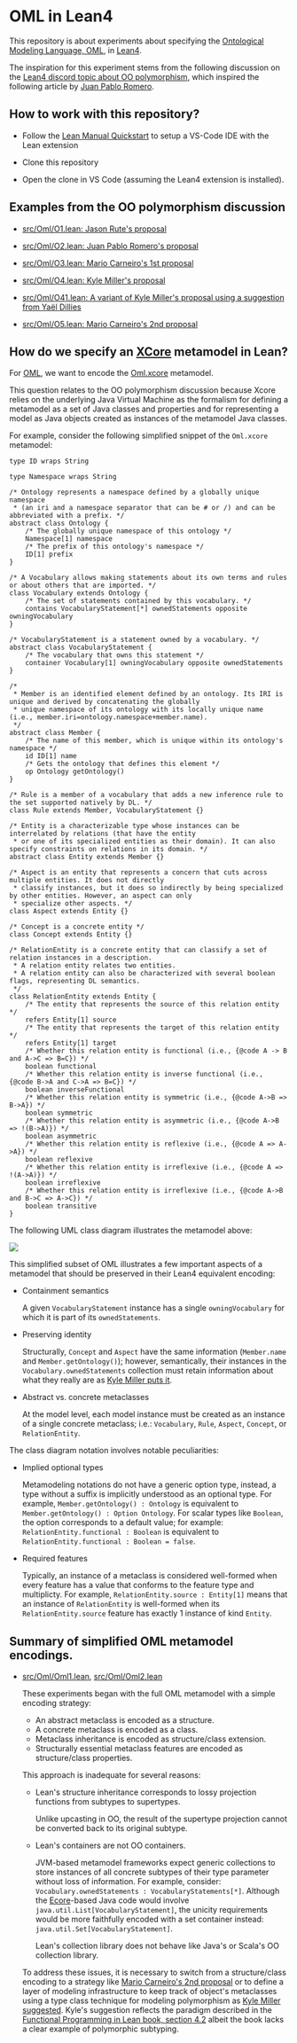 # OML in Lean4

This repository is about experiments about specifying the [Ontological Modeling Language, OML](https://github.com/opencaesar/oml), in [Lean4](https://leanprover.github.io/).

The inspiration for this experiment stems from the following discussion on the [Lean4 discord topic about OO polymorphism](https://leanprover.zulipchat.com/#narrow/stream/270676-lean4/topic/OO.20polymorphism.3F), which inspired the following article by [Juan Pablo Romero](https://typista.org/subtyping-and-polymorphism-in-lean/).

## How to work with this repository?

- Follow the [Lean Manual Quickstart](https://leanprover.github.io/lean4/doc/quickstart.html) to setup a VS-Code IDE with the Lean extension

- Clone this repository

- Open the clone in VS Code (assuming the Lean4 extension is installed).

## Examples from the OO polymorphism discussion

- [src/Oml/O1.lean: Jason Rute's proposal](src/Oml/O1.lean)

- [src/Oml/O2.lean: Juan Pablo Romero's proposal](src/Oml/O2.lean)

- [src/Oml/O3.lean: Mario Carneiro's 1st proposal](src/Oml/O3.lean)

- [src/Oml/O4.lean: Kyle Miller's proposal](src/Oml/O4.lean)

- [src/Oml/O41.lean: A variant of Kyle Miller's proposal using a suggestion from Yaël Dillies](src/Oml/O41.lean)

- [src/Oml/O5.lean: Mario Carneiro's 2nd proposal](src/Oml/O5.lean)

## How do we specify an [XCore](https://wiki.eclipse.org/Xcore) metamodel in Lean?

For [OML](https://github.com/opencaesar/oml), we want to encode the [Oml.xcore](https://github.com/opencaesar/oml/blob/master/io.opencaesar.oml/src/io/opencaesar/oml/Oml.xcore) metamodel.

This question relates to the OO polymorphism discussion because Xcore relies on the underlying Java Virtual Machine as the formalism for defining a metamodel as a set of Java classes and properties and for representing a model as Java objects created as instances of the metamodel Java classes.

For example, consider the following simplified snippet of the `Oml.xcore` metamodel:

```xcore
type ID wraps String

type Namespace wraps String

/* Ontology represents a namespace defined by a globally unique namespace 
 * (an iri and a namespace separator that can be # or /) and can be abbreviated with a prefix. */
abstract class Ontology {
    /* The globally unique namespace of this ontology */
    Namespace[1] namespace
    /* The prefix of this ontology's namespace */
    ID[1] prefix
}

/* A Vocabulary allows making statements about its own terms and rules or about others that are imported. */
class Vocabulary extends Ontology {
    /* The set of statements contained by this vocabulary. */
    contains VocabularyStatement[*] ownedStatements opposite owningVocabulary
}

/* VocabularyStatement is a statement owned by a vocabulary. */
abstract class VocabularyStatement {
    /* The vocabulary that owns this statement */
    container Vocabulary[1] owningVocabulary opposite ownedStatements
}

/*
 * Member is an identified element defined by an ontology. Its IRI is unique and derived by concatenating the globally
 * unique namespace of its ontology with its locally unique name (i.e., member.iri=ontology.namespace+member.name).
 */
abstract class Member {
    /* The name of this member, which is unique within its ontology's namespace */
    id ID[1] name
    /* Gets the ontology that defines this element */
    op Ontology getOntology()
}

/* Rule is a member of a vocabulary that adds a new inference rule to the set supported natively by DL. */
class Rule extends Member, VocabularyStatement {}

/* Entity is a characterizable type whose instances can be interrelated by relations (that have the entity
 * or one of its specialized entities as their domain). It can also specify constraints on relations in its domain. */
abstract class Entity extends Member {}

/* Aspect is an entity that represents a concern that cuts across multiple entities. It does not directly 
 * classify instances, but it does so indirectly by being specialized by other entities. However, an aspect can only 
 * specialize other aspects. */
class Aspect extends Entity {}

/* Concept is a concrete entity */
class Concept extends Entity {}

/* RelationEntity is a concrete entity that can classify a set of relation instances in a description. 
 * A relation entity relates two entities.
 * A relation entity can also be characterized with several boolean flags, representing DL semantics.
 */
class RelationEntity extends Entity {
    /* The entity that represents the source of this relation entity */
    refers Entity[1] source
    /* The entity that represents the target of this relation entity */
    refers Entity[1] target
    /* Whether this relation entity is functional (i.e., {@code A -> B and A->C => B=C}) */
    boolean functional
    /* Whether this relation entity is inverse functional (i.e., {@code B->A and C->A => B=C}) */
    boolean inverseFunctional
    /* Whether this relation entity is symmetric (i.e., {@code A->B => B->A}) */
    boolean symmetric
    /* Whether this relation entity is asymmetric (i.e., {@code A->B => !(B->A)}) */
    boolean asymmetric
    /* Whether this relation entity is reflexive (i.e., {@code A => A->A}) */
    boolean reflexive
    /* Whether this relation entity is irreflexive (i.e., {@code A => !(A->A)}) */
    boolean irreflexive
    /* Whether this relation entity is irreflexive (i.e., {@code A->B and B->C => A->C}) */
    boolean transitive
}
```

The following UML class diagram illustrates the metamodel above:

![](images/simple.oml.drawio.png)

This simplified subset of OML illustrates a few important aspects of a metamodel that should be preserved in their Lean4 equivalent encoding:

- Containment semantics

  A given `VocabularyStatement` instance has a single `owningVocabulary` for which it is part of its `ownedStatements`.

- Preserving identity

  Structurally, `Concept` and `Aspect` have the same information (`Member.name` and `Member.getOntology()`); however, semantically, their instances in the `Vocabulary.ownedStatements` collection must retain information about what they really are as [Kyle Miller puts it](https://leanprover.zulipchat.com/#narrow/stream/270676-lean4/topic/OO.20polymorphism.3F/near/297629381).

- Abstract vs. concrete metaclasses

  At the model level, each model instance must be created as an instance of a single concrete metaclass; i.e.: `Vocabulary`, `Rule`, `Aspect`, `Concept`, or `RelationEntity`.

The class diagram notation involves notable peculiarities:

- Implied optional types

  Metamodeling notations do not have a generic option type, instead, a type without a suffix is implicitly understood as an optional type. For example, `Member.getOntology() : Ontology` is equivalent to `Member.getOntology() : Option Ontology`. For scalar types like `Boolean`, the option corresponds to a default value; for example: `RelationEntity.functional : Boolean` is equivalent to `RelationEntity.functional : Boolean = false`.

- Required features

  Typically, an instance of a metaclass is considered well-formed when every feature has a value that conforms to the feature type and multiplicty. For example, `RelationEntity.source : Entity[1]` means that an instance of `RelationEntity` is well-formed when its `RelationEntity.source` feature has exactly 1 instance of kind `Entity`.

## Summary of simplified OML metamodel encodings.

- [src/Oml/Oml1.lean](src/Oml/Oml1.lean), [src/Oml/Oml2.lean](src/Oml/Oml2.lean)

  These experiments began with the full OML metamodel with a simple encoding strategy:

  - An abstract metaclass is encoded as a structure.
  - A concrete metaclass is encoded as a class.
  - Metaclass inheritance is encoded as structure/class extension.
  - Structurally essential metaclass features are encoded as structure/class properties.

  This approach is inadequate for several reasons:

  - Lean's structure inheritance corresponds to lossy projection functions from subtypes to supertypes.

    Unlike upcasting in OO, the result of the supertype projection cannot be converted back to its original subtype.

  - Lean's containers are not OO containers.

    JVM-based metamodel frameworks expect generic collections to store instances of all concrete subtypes
    of their type parameter without loss of information. For example, consider: `Vocabulary.ownedStatements : VocabularyStatements[*]`.
    Although the [Ecore](https://wiki.eclipse.org/Ecore)-based Java code would involve `java.util.List[VocabularyStatement]`, the unicity
    requirements would be more faithfully encoded with a set container instead: `java.util.Set[VocabularyStatement]`.

    Lean's collection library does not behave like Java's or Scala's OO collection library.

  To address these issues, it is necessary to switch from a structure/class encoding to a strategy like [Mario Carneiro's 2nd proposal](src/Oml/O5.lean) or to define a layer of modeling infrastructure to keep track of object's metaclasses using a type class technique for modeling polymorphism as [Kyle Miller suggested](src/Oml/O4.lean). Kyle's suggestion reflects the paradigm described in the [Functional Programming in Lean book, section 4.2](https://leanprover.github.io/functional_programming_in_lean/type-classes/polymorphism.html) albeit the book lacks a clear example of polymorphic subtyping.

